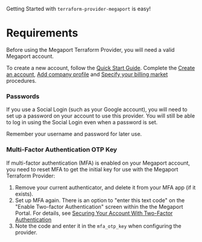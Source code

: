 Getting Started with `terraform-provider-megaport` is easy! 

# Requirements
Before using the Megaport Terraform Provider, you will need a valid Megaport account.

To create a new account, follow the [Quick Start Guide](https://docs.megaport.com/getting-started/). Complete
the [Create an account](https://docs.megaport.com/setting-up/registering/), 
[Add company profile](https://docs.megaport.com/setting-up/registering/#adding-a-company-profile) and 
[Specify your billing market](https://docs.megaport.com/setting-up/registering/#enabling-a-billing-market) procedures.

### Passwords
If you use a Social Login (such as your Google account), you will need to set up a password on your account to use this provider. You will still be able to log in using the Social Login even when a password is set.

Remember your username and password for later use.

### Multi-Factor Authentication OTP Key
If multi-factor authentication (MFA) is enabled on your Megaport account, you need to reset MFA to get the initial key for use with the Megaport Terraform Provider:

1. Remove your current authenticator, and delete it from your MFA app (if it exists). 
1. Set up MFA again. There is an option to "enter this text code" on the "Enable Two-factor Authentication" screen within the the Megaport Portal. For details, see [Securing Your Account With Two-Factor Authentication](https://docs.megaport.com/setting-up/manage-profile/#securing-your-account-with-two-factor-authentication)
1. Note the code and enter it in the `mfa_otp_key` when configuring the provider.

